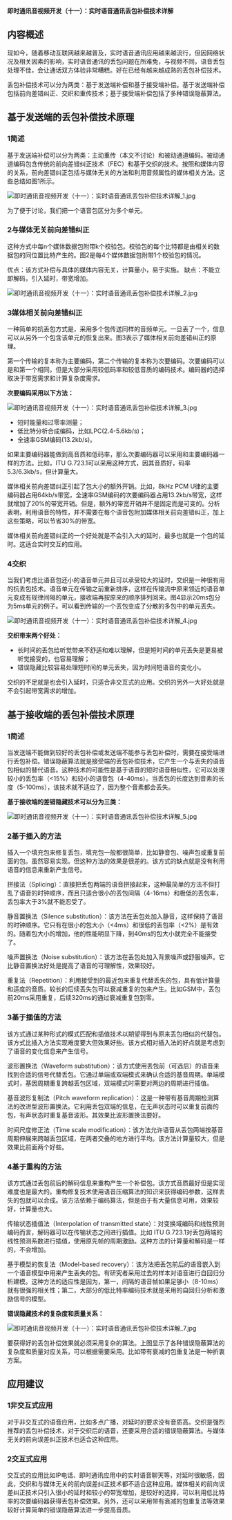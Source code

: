 **即时通讯音视频开发（十一）：实时语音通讯丢包补偿技术详解**

## 内容概述


现如今，随着移动互联网越来越普及，实时语音通讯应用越来越流行，但因网络状况及相关因素的影响，实时语音通讯的丢包问题在所难免，与视频不同，语音丢包处理不佳，会让通话双方体验非常糟糕。好在已经有越来越成熟的丢包补偿技术。

丢包补偿技术可以分为两类：基于发送端补偿和基于接受端补偿。基于发送端补偿包括前向差错纠正、交织和重传技术；基于接受端补偿包括了多种错误隐蔽算法。

## 基于发送端的丢包补偿技术原理



### 1简述


基于发送端补偿可以分为两类：主动重传（本文不讨论）和被动通道编码。被动通道编码包含传统的前向差错纠正技术（FEC）和基于交织的技术。按照和媒体内容的关系，前向差错纠正包括与媒体无关的方法和利用音频属性的媒体相关方法。这些总结如图1所示。



![即时通讯音视频开发（十一）：实时语音通讯丢包补偿技术详解_1.jpg](imgs/130455smzvttseeztmpvpv.jpg)



为了便于讨论，我们把一个语音包区分为多个单元。



### 2与媒体无关前向差错纠正


这种方式中每n个媒体数据包附带k个校验包。校验包的每个比特都是由相关的数据包的同位置比特产生的。图2是每4个媒体数据包附带1个校验包的情况。

优点：该方式补偿与具体的媒体内容无关，计算量小，易于实施。
缺点：不能立即解码，引入延时，带宽增加。



![即时通讯音视频开发（十一）：实时语音通讯丢包补偿技术详解_2.jpg](imgs/130606zqjnknbhjw3bj8jn.jpg)





### 3媒体相关前向差错纠正


一种简单的抗丢包方式是，采用多个包传送同样的音频单元。一旦丢了一个，信息可以从另外一个包含该单元的恢复出来。图3表示了媒体相关前向差错纠正的原理。

第一个传输的复本称为主要编码，第二个传输的复本称为次要编码。次要编码可以是和第一个相同，但是大部分采用较低码率和较低音质的编码技术。编码器的选择取决于带宽需求和计算复杂度需求。

**次要编码采用以下方法：**



![即时通讯音视频开发（十一）：实时语音通讯丢包补偿技术详解_3.jpg](imgs/130639ib2fzug8sf8b2ai0.jpg)





- 短时能量和过零率测量；
- 低比特分析合成编码，比如LPC(2.4-5.6kb/s)；
- 全速率GSM编码(13.2kb/s)。


如果主要编码器能做到高音质和低码率，那么次要编码器可以采用和主要编码器一样的方法。比如，ITU G.723.1可以采用这种方式，因其音质好，码率5.3/6.3kb/s，但计算量大。

媒体相关前向差错纠正引起了包大小的额外开销。比如，8kHz PCM U律的主要编码器占用64kb/s带宽，全速率GSM编码的次要编码器占用13.2kb/s带宽，这样就增加了20%的带宽开销。但是，额外的带宽开销并不是固定而是可变的。分析表明，利用语音的特性，并不需要在每个语音包附加媒体相关前向差错纠正，加上这些策略，可以节省30%的带宽。

媒体相关前向差错纠正的一个好处就是不会引入大的延时，最多也就是一个包的延时。这适合实时交互的应用。



### 4交织


当我们考虑比语音包还小的语音单元并且可以承受较大的延时，交织是一种很有用的抗丢包技术。语音单元在传输之前重新排序，这样在传输流中原来领近的语音单元变成有规律间隔的单元，接收端再按原来的顺序排列回来。图4显示20ms包分为5ms单元的例子。可以看到传输的一个丢包变成了分散的多包中的单元丢失。



![即时通讯音视频开发（十一）：实时语音通讯丢包补偿技术详解_4.jpg](imgs/130750i4p47sgpesmdys7s.jpg)



**交织带来两个好处：**



- 长时间的丢包给听觉带来不舒适和难以理解，但是短时间的单元丢失是更易被听觉接受的，也容易理解；
- 错误隐藏比较容易处理短时间的单元丢失，因为时间短语音的变化小。


交织的不足就是也会引入延时，只适合非交互式的应用。交织的另外一大好处就是不会引起带宽需求的增加。

## 基于接收端的丢包补偿技术原理



### 1简述


当发送端不能做到较好的丢包补偿或发送端不能参与丢包补偿时，需要在接受端进行丢包补偿。错误隐蔽算法就是接受端的丢包补偿技术，它产生一个与丢失的语音包相似的替代语音。这种技术的可能性是基于语音的短时语音相似性，它可以处理较小的丢包率（<15%）和较小的语音包（4-40ms）。当丢包的长度达到音素的长度（5-100ms），该技术就不适应了，因为整个音素都会丢失。

**基于接收端的差错隐藏技术可以分为三类：**



![即时通讯音视频开发（十一）：实时语音通讯丢包补偿技术详解_5.jpg](imgs/130924z5xx519xpbkcjkbo.jpg)





### 2基于插入的方法


插入一个填充包来修复丢包，填充包一般都很简单，比如静音包、噪声包或重复前面的包。虽然容易实现。但这种方法的效果是很差的。该方式的缺点就是没有利用语音的信息来重新产生信号。

拼接法（Splicing）：直接把丢包两端的语音拼接起来，这种最简单的方法不但打乱了语音的时钟顺序，而且只适合很小的丢包间隔（4-16ms）和极低的丢包率，丢包率大于3%就不能忍受了。

静音置换法（Silence substitution）：该方法在丢包处加入静音，这样保持了语音的时钟顺序。它只有在很小的包大小（<4ms）和很低的丢包率（<2%）是有效的。随着包大小的增加，他的性能明显下降，到40ms的包大小就完全不能接受了。

噪声置换法（Noise substitution）：该方法在丢包处加入背景噪声或舒服噪声。它比静音置换法好处是提高了语音的可理解性，效果较好。

重复法（Repetition）：利用接受到的最近包来重复代替丢失的包，具有低计算量和适度的音质。较长的后续丢失包可以衰减重复的包来产生。比如GSM中，丢包前20ms采用重复，后续320ms的通过衰减重复包到零。



### 3基于插值的方法


该方式通过某种形式的模式匹配和插值技术以期望得到与原来丢包相似的代替包。该方式比插入方法实现难度要大但效果好些。该方式相对插入法的好点就是考虑到了语音的变化信息来产生信号。

波形置换法（Waveform substitution）：该方式使用丢包前（可选后）的语音来找到合适的信号代替丢包。它通过单端或双端模式来确认合适的基音周期。单端模式时，基因周期重复跨越丢包区域，双端模式时需要对两边的周期进行插值。

基音波形复制法（Pitch waveform replication）：这是一种带有基音周期检测算法的改进型波形置换法。它利用丢包双端的信息，在无声状态时可以重复前面的包，有声状态时重复基音波形。其效果比波形置换法要好。

时间尺度修正法（Time scale modification）：该方法允许语音从丢包两端按基音周期伸展来跨越丢包区域，在两者交叠的地方进行平均。该方法计算量较大，但是效果比前面两个好些。



### 4基于重构的方法


该方式通过丢包前后的解码信息来重构产生一个补偿包。该方式音质最好但是实现难度也是最大的。重构修复技术使用语音压缩算法的知识来获得编码参数，这样丢失的包就可以合成。该方法依赖于编码算法，但是由于有大量信息可用，效果较好，计算量也大。

传输状态插值法（Interpolation of transmitted state）：对变换域编码和线性预测编码而言，解码器可以在传输状态之间进行插值。比如 ITU G.723.1对丢包两端的线性预测系数进行插值，使用原先帧的周期激励。这种方法的计算量和解码是一样的，不会增加。

基于模型的恢复法（Model-based recovery）：该方法把丢包前后的语音嵌入到一个语音模型中用来产生丢失的包。有研究者采用过去的样本对语音进行自回归分析建模。这种方法的适应性是因为，第一，间隔的语音帧如果足够小（8-10ms）就有很强的相关性；第二，大部分的低比特率编码技术就是采用的自回归分析和激励信号的模型。

**错误隐藏技术的复杂度和质量关系：**



![即时通讯音视频开发（十一）：实时语音通讯丢包补偿技术详解_7.jpg](imgs/131129pifaar8aerajae41.jpg)



要获得好的丢包补偿效果就必须采用复杂的算法。上图显示了各种错误隐蔽算法的复杂度和质量对应关系，可以根据需要采用。比如带有衰减的包重复法是一种折衷方案。

## 应用建议



### 1非交互式应用


对于非交互式的语音应用，比如多点广播，对延时的要求没有音质高。交织是强烈推荐的丢包补偿技术，对于交织后的语音，还要采用合适的错误隐蔽算法。与媒体无关的前向误差纠正技术也适合这种应用。



### 2交互式应用


交互式的应用比如IP电话、即时通讯应用中的实时语音聊天等，对延时很敏感，因此，交织和与媒体无关的前向误差纠正技术都不适合这种应用。媒体相关的前向误差纠正技术只引入很小的延时和较小的带宽增加，是较好的选择，可以利用低比特率的次要编码器获得丢包补偿效果。另外，还可以采用带有衰减的包重复法等效果较好计算简单的错误隐蔽算法进一步提高音质。